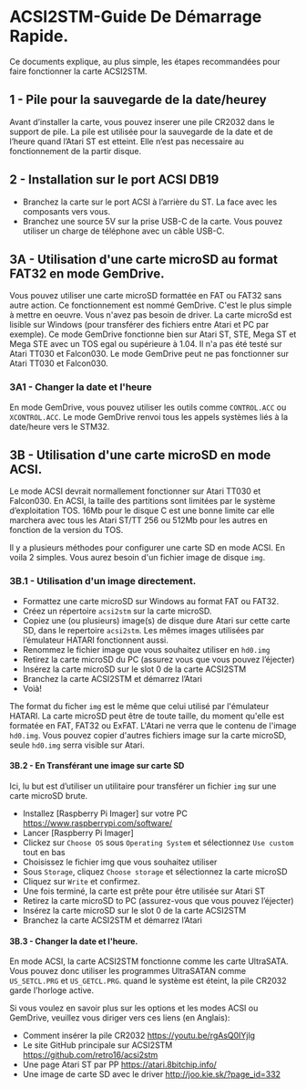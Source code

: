 # ACSI2STM-Guide De Démarrage Rapide.

Ce documents explique, au plus simple, les étapes recommandées pour faire fonctionner la carte ACSI2STM.

## 1 - Pile pour la sauvegarde de la date/heurey

Avant d’installer la carte, vous pouvez inserer une pile CR2032 dans le support de pile. La pile est utilisée pour la sauvegarde de la date et de l’heure quand l’Atari ST est etteint. Elle n’est pas necessaire au fonctionnement de la partir disque.


## 2 - Installation sur le port ACSI DB19
*	Branchez la carte sur le port ACSI à l’arrière du ST. La face avec les composants vers vous.
*	Branchez une source 5V sur la prise USB-C de la carte. Vous pouvez utiliser un charge de téléphone avec un câble USB-C.


## 3A - Utilisation d'une carte microSD au format FAT32 en mode GemDrive.

Vous pouvez utiliser une carte microSD formattée en FAT ou FAT32 sans autre action. Ce fonctionnement est nommé GemDrive. C'est le plus simple à mettre en oeuvre. Vous n'avez pas besoin de driver.
La carte microSd est lisible sur Windows (pour transférer des fichiers entre Atari et PC par exemple).
Ce mode GemDrive fonctionne bien sur Atari ST, STE, Mega ST et Mega STE avec un TOS egal ou supérieure à 1.04. Il n'a pas été testé sur Atari TT030 et Falcon030. Le mode GemDrive peut ne pas fonctionner sur Atari TT030 et Falcon030.

### 3A1 - Changer la date et l'heure
En mode GemDrive, vous pouvez utiliser les outils comme `CONTROL.ACC` ou `XCONTROL.ACC`. Le mode GemDrive renvoi tous les appels systèmes liés à la date/heure vers le STM32.





## 3B - Utilisation d'une carte microSD en mode ACSI.
Le mode ACSI devrait normallement fonctionner sur Atari TT030 et Falcon030.
En ACSI, la taille des partitions sont limitées par le système d’exploitation TOS. 
16Mb pour le disque C est une bonne limite car elle marchera avec tous les Atari ST/TT
256 ou 512Mb pour les autres en fonction de la version du TOS.

Il y a plusieurs méthodes pour configurer une carte SD en mode ACSI. En voila 2 simples.
Vous aurez besoin d'un fichier image de disque `img`.

### 3B.1  - Utilisation d'un image directement.
* Formattez une carte microSD sur Windows au format FAT ou FAT32.
* Créez un répertoire `acsi2stm` sur la carte microSD. 
* Copiez une (ou plusieurs) image(s) de disque dure Atari sur cette carte SD, dans le repertoire `acsi2stm`. 
Les mêmes images utilisées par l’émulateur HATARI fonctionnent aussi.
* Renommez le fichier image que vous souhaitez utiliser en `hd0.img`
* Retirez la carte microSD du PC (assurez vous que vous pouvez l’éjecter)
* Insérez la carte microSD sur le slot 0 de la carte ACSI2STM
* Branchez la carte ACSI2STM et démarrez l’Atari
* Voià!
  
The format du ficher `img` est le même que celui utilisé par l'émulateur HATARI.
La carte microSD peut être de toute taille, du moment qu'elle est formatée en FAT, FAT32 ou ExFAT. L'Atari ne verra que le contenu de l'image `hd0.img`.
Vous pouvez copier d'autres fichiers image sur la carte microSD, seule `hd0.img` serra visible sur Atari.



#### 3B.2 - En Transférant une image sur carte SD
Ici, lu but est d’utiliser un utilitaire pour transférer un fichier `img` sur une carte microSD brute.

* Installez [Raspberry Pi Imager] sur votre PC https://www.raspberrypi.com/software/
* Lancer [Raspberry Pi Imager]
* Clickez sur `Choose OS` sous `Operating System` et sélectionnez `Use custom` tout en bas
* Choisissez le fichier img que vous souhaitez utiliser
* Sous `Storage`, cliquez `Choose storage` et sélectionnez la carte microSD
* Cliquez sur `Write` et confirmez.
* Une fois terminé, la carte est prête pour être utilisée sur Atari ST
* Retirez la carte microSD to PC (assurez-vous que vous pouvez l’éjecter)
* Insérez la carte microSD sur le slot 0 de la carte ACSI2STM
* Branchez la carte ACSI2STM et démarrez l’Atari


#### 3B.3 - Changer la date et l'heure.
En mode ACSI, la carte ACSI2STM fonctionne comme les carte UltraSATA. Vous pouvez donc utiliser les programmes UltraSATAN comme `US_SETCL.PRG` et `US_GETCL.PRG`. 
quand le système est éteint, la pile CR2032 garde l'horloge active.





Si vous voulez en savoir plus sur les options et les modes ACSI ou GemDrive, veuillez vous diriger vers ces liens (en Anglais):

* Comment insérer la pile CR2032 https://youtu.be/rgAsQ0IYjlg
* Le site GitHub principale sur ACSI2STM  https://github.com/retro16/acsi2stm
* Une page Atari ST par PP https://atari.8bitchip.info/
* Une image de carte SD avec le driver  http://joo.kie.sk/?page_id=332
